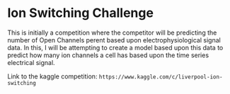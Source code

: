 # Ion Switching Challenge 

This is initially a competition where the competitor will be predicting the number of Open Channels perent based upon electrophysiological signal data.  In this, I will be attempting to create a model based upon this data to predict how many ion channels a cell has based upon the time series electrical signal.

Link to the kaggle competition: `https://www.kaggle.com/c/liverpool-ion-switching`